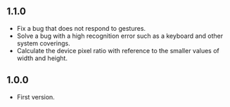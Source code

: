 ## 1.1.0

* Fix a bug that does not respond to gestures.
* Solve a bug with a high recognition error such as a keyboard and other system coverings.
* Calculate the device pixel ratio with reference to the smaller values of width and height.

## 1.0.0

* First version.
